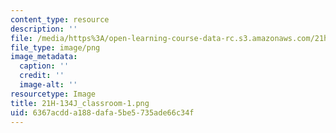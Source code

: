 ```yaml
---
content_type: resource
description: ''
file: /media/https%3A/open-learning-course-data-rc.s3.amazonaws.com/21h-134j-medieval-economic-history-in-comparative-perspective-spring-2012/6367acdda188dafa5be5735ade66c34f_21H-134J_classroom-1.png
file_type: image/png
image_metadata:
  caption: ''
  credit: ''
  image-alt: ''
resourcetype: Image
title: 21H-134J_classroom-1.png
uid: 6367acdd-a188-dafa-5be5-735ade66c34f
---
```

